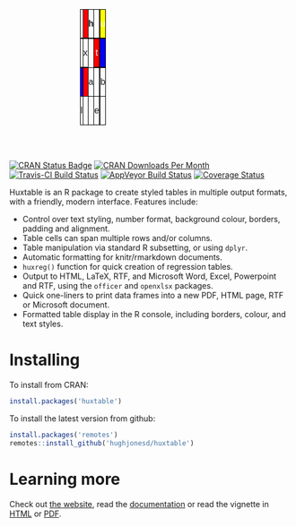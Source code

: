 
<table class="huxtable" style="border-collapse: collapse; margin-bottom: 2em; margin-top: 2em; width: 50%; margin-left: auto; margin-right: auto;  ">

<col>

<col>

<col>

<col>

<col>

<col>

<tr>

<td style="vertical-align: top; text-align: center; white-space: nowrap; border-style: solid solid solid solid; border-width: 1.2pt 1.2pt 1.2pt 1.2pt; border-top-color: rgb(0, 0, 0); border-right-color: rgb(0, 0, 0); border-bottom-color: rgb(0, 0, 0); border-left-color: rgb(0, 0, 0); padding: 0pt 0pt 0pt 0pt; font-family: Arial;">

</td>

<td style="vertical-align: top; text-align: center; white-space: nowrap; border-style: solid solid solid solid; border-width: 1.2pt 1.2pt 1.2pt 1.2pt; border-top-color: rgb(0, 0, 0); border-right-color: rgb(0, 0, 0); border-bottom-color: rgb(0, 0, 0); border-left-color: rgb(0, 0, 0); padding: 0pt 0pt 0pt 0pt; background-color: rgb(255, 0, 0); font-family: Arial;">

<span style="color: rgb(255, 255, 255);"></span>

</td>

<td style="vertical-align: top; text-align: center; white-space: nowrap; border-style: solid solid solid solid; border-width: 1.2pt 1.2pt 1.2pt 1.2pt; border-top-color: rgb(0, 0, 0); border-right-color: rgb(0, 0, 0); border-bottom-color: rgb(0, 0, 0); border-left-color: rgb(0, 0, 0); padding: 0pt 0pt 0pt 0pt; font-weight: bold; font-family: Arial;">

h

</td>

<td style="vertical-align: top; text-align: center; white-space: nowrap; border-style: solid solid solid solid; border-width: 1.2pt 1.2pt 1.2pt 1.2pt; border-top-color: rgb(0, 0, 0); border-right-color: rgb(0, 0, 0); border-bottom-color: rgb(0, 0, 0); border-left-color: rgb(0, 0, 0); padding: 0pt 0pt 0pt 0pt; font-family: Arial;">

</td>

<td style="vertical-align: top; text-align: center; white-space: nowrap; border-style: solid solid solid solid; border-width: 1.2pt 1.2pt 1.2pt 1.2pt; border-top-color: rgb(0, 0, 0); border-right-color: rgb(0, 0, 0); border-bottom-color: rgb(0, 0, 0); border-left-color: rgb(0, 0, 0); padding: 0pt 0pt 0pt 0pt; background-color: rgb(255, 255, 0); font-family: Arial;">

<span style="color: rgb(255, 255, 255);"></span>

</td>

<td style="vertical-align: top; text-align: center; white-space: nowrap; border-style: solid solid solid solid; border-width: 1.2pt 1.2pt 1.2pt 1.2pt; border-top-color: rgb(0, 0, 0); border-right-color: rgb(0, 0, 0); border-bottom-color: rgb(0, 0, 0); border-left-color: rgb(0, 0, 0); padding: 0pt 0pt 0pt 0pt; background-color: rgb(255, 255, 0); font-family: Arial;">

<span style="color: rgb(255, 255, 255);">u</span>

</td>

</tr>

<tr>

<td style="vertical-align: top; text-align: center; white-space: nowrap; border-style: solid solid solid solid; border-width: 1.2pt 1.2pt 1.2pt 1.2pt; border-top-color: rgb(0, 0, 0); border-right-color: rgb(0, 0, 0); border-bottom-color: rgb(0, 0, 0); border-left-color: rgb(0, 0, 0); padding: 0pt 0pt 0pt 0pt; font-family: Arial;">

</td>

<td style="vertical-align: top; text-align: center; white-space: nowrap; border-style: solid solid solid solid; border-width: 1.2pt 1.2pt 1.2pt 1.2pt; border-top-color: rgb(0, 0, 0); border-right-color: rgb(0, 0, 0); border-bottom-color: rgb(0, 0, 0); border-left-color: rgb(0, 0, 0); padding: 0pt 0pt 0pt 0pt; font-family: Arial;">

</td>

<td colspan="2" style="vertical-align: top; text-align: center; white-space: nowrap; border-style: solid solid solid solid; border-width: 1.2pt 1.2pt 1.2pt 1.2pt; border-top-color: rgb(0, 0, 0); border-right-color: rgb(0, 0, 0); border-bottom-color: rgb(0, 0, 0); border-left-color: rgb(0, 0, 0); padding: 0pt 0pt 0pt 0pt; font-family: Arial;">

</td>

<td style="vertical-align: top; text-align: center; white-space: nowrap; border-style: solid solid solid solid; border-width: 1.2pt 1.2pt 1.2pt 1.2pt; border-top-color: rgb(0, 0, 0); border-right-color: rgb(0, 0, 0); border-bottom-color: rgb(0, 0, 0); border-left-color: rgb(0, 0, 0); padding: 0pt 0pt 0pt 0pt; font-family: Arial;">

</td>

<td style="vertical-align: top; text-align: center; white-space: nowrap; border-style: solid solid solid solid; border-width: 1.2pt 1.2pt 1.2pt 1.2pt; border-top-color: rgb(0, 0, 0); border-right-color: rgb(0, 0, 0); border-bottom-color: rgb(0, 0, 0); border-left-color: rgb(0, 0, 0); padding: 0pt 0pt 0pt 0pt; font-family: Arial;">

</td>

</tr>

<tr>

<td style="vertical-align: top; text-align: center; white-space: nowrap; border-style: solid solid solid solid; border-width: 1.2pt 1.2pt 1.2pt 1.2pt; border-top-color: rgb(0, 0, 0); border-right-color: rgb(0, 0, 0); border-bottom-color: rgb(0, 0, 0); border-left-color: rgb(0, 0, 0); padding: 0pt 0pt 0pt 0pt; font-family: Arial;">

</td>

<td style="vertical-align: top; text-align: center; white-space: nowrap; border-style: solid solid solid solid; border-width: 1.2pt 1.2pt 1.2pt 1.2pt; border-top-color: rgb(0, 0, 0); border-right-color: rgb(0, 0, 0); border-bottom-color: rgb(0, 0, 0); border-left-color: rgb(0, 0, 0); padding: 0pt 0pt 0pt 0pt; font-family: Arial;">

x

</td>

<td rowspan="2" style="vertical-align: top; text-align: center; white-space: nowrap; border-style: solid solid solid solid; border-width: 1.2pt 1.2pt 1.2pt 1.2pt; border-top-color: rgb(0, 0, 0); border-right-color: rgb(0, 0, 0); border-bottom-color: rgb(0, 0, 0); border-left-color: rgb(0, 0, 0); padding: 0pt 0pt 0pt 0pt; font-family: Arial;">

</td>

<td style="vertical-align: top; text-align: center; white-space: nowrap; border-style: solid solid solid solid; border-width: 1.2pt 1.2pt 1.2pt 1.2pt; border-top-color: rgb(0, 0, 0); border-right-color: rgb(0, 0, 0); border-bottom-color: rgb(0, 0, 0); border-left-color: rgb(0, 0, 0); padding: 0pt 0pt 0pt 0pt; background-color: rgb(255, 0, 0); font-family: Arial;">

<span style="color: rgb(255, 255, 255);">t</span>

</td>

<td style="vertical-align: top; text-align: center; white-space: nowrap; border-style: solid solid solid solid; border-width: 1.2pt 1.2pt 1.2pt 1.2pt; border-top-color: rgb(0, 0, 0); border-right-color: rgb(0, 0, 0); border-bottom-color: rgb(0, 0, 0); border-left-color: rgb(0, 0, 0); padding: 0pt 0pt 0pt 0pt; font-family: Arial;">

</td>

<td style="vertical-align: top; text-align: center; white-space: nowrap; border-style: solid solid solid solid; border-width: 1.2pt 1.2pt 1.2pt 1.2pt; border-top-color: rgb(0, 0, 0); border-right-color: rgb(0, 0, 0); border-bottom-color: rgb(0, 0, 0); border-left-color: rgb(0, 0, 0); padding: 0pt 0pt 0pt 0pt; background-color: rgb(0, 0, 255); font-family: Arial;">

<span style="color: rgb(255, 255, 255);"></span>

</td>

</tr>

<tr>

<td style="vertical-align: top; text-align: center; white-space: nowrap; border-style: solid solid solid solid; border-width: 1.2pt 1.2pt 1.2pt 1.2pt; border-top-color: rgb(0, 0, 0); border-right-color: rgb(0, 0, 0); border-bottom-color: rgb(0, 0, 0); border-left-color: rgb(0, 0, 0); padding: 0pt 0pt 0pt 0pt; font-family: Arial;">

</td>

<td style="vertical-align: top; text-align: center; white-space: nowrap; border-style: solid solid solid solid; border-width: 1.2pt 1.2pt 1.2pt 1.2pt; border-top-color: rgb(0, 0, 0); border-right-color: rgb(0, 0, 0); border-bottom-color: rgb(0, 0, 0); border-left-color: rgb(0, 0, 0); padding: 0pt 0pt 0pt 0pt; font-family: Arial;">

</td>

<td style="vertical-align: top; text-align: center; white-space: nowrap; border-style: solid solid solid solid; border-width: 1.2pt 1.2pt 1.2pt 1.2pt; border-top-color: rgb(0, 0, 0); border-right-color: rgb(0, 0, 0); border-bottom-color: rgb(0, 0, 0); border-left-color: rgb(0, 0, 0); padding: 0pt 0pt 0pt 0pt; font-family: Arial;">

</td>

<td colspan="2" style="vertical-align: top; text-align: center; white-space: nowrap; border-style: solid solid solid solid; border-width: 1.2pt 1.2pt 1.2pt 1.2pt; border-top-color: rgb(0, 0, 0); border-right-color: rgb(0, 0, 0); border-bottom-color: rgb(0, 0, 0); border-left-color: rgb(0, 0, 0); padding: 0pt 0pt 0pt 0pt; font-family: Arial;">

</td>

</tr>

<tr>

<td style="vertical-align: top; text-align: center; white-space: nowrap; border-style: solid solid solid solid; border-width: 1.2pt 1.2pt 1.2pt 1.2pt; border-top-color: rgb(0, 0, 0); border-right-color: rgb(0, 0, 0); border-bottom-color: rgb(0, 0, 0); border-left-color: rgb(0, 0, 0); padding: 0pt 0pt 0pt 0pt; background-color: rgb(0, 0, 255); font-family: Arial;">

<span style="color: rgb(255, 255, 255);"></span>

</td>

<td style="vertical-align: top; text-align: center; white-space: nowrap; border-style: solid solid solid solid; border-width: 1.2pt 1.2pt 1.2pt 1.2pt; border-top-color: rgb(0, 0, 0); border-right-color: rgb(0, 0, 0); border-bottom-color: rgb(0, 0, 0); border-left-color: rgb(0, 0, 0); padding: 0pt 0pt 0pt 0pt; background-color: rgb(255, 0, 0); font-family: Arial;">

<span style="color: rgb(255, 255, 255);"></span>

</td>

<td style="vertical-align: top; text-align: center; white-space: nowrap; border-style: solid solid solid solid; border-width: 1.2pt 1.2pt 1.2pt 1.2pt; border-top-color: rgb(0, 0, 0); border-right-color: rgb(0, 0, 0); border-bottom-color: rgb(0, 0, 0); border-left-color: rgb(0, 0, 0); padding: 0pt 0pt 0pt 0pt; font-family: Arial;">

a

</td>

<td style="vertical-align: top; text-align: center; white-space: nowrap; border-style: solid solid solid solid; border-width: 1.2pt 1.2pt 1.2pt 1.2pt; border-top-color: rgb(0, 0, 0); border-right-color: rgb(0, 0, 0); border-bottom-color: rgb(0, 0, 0); border-left-color: rgb(0, 0, 0); padding: 0pt 0pt 0pt 0pt; font-family: Arial;">

</td>

<td rowspan="2" style="vertical-align: top; text-align: center; white-space: nowrap; border-style: solid solid solid solid; border-width: 1.2pt 1.2pt 1.2pt 1.2pt; border-top-color: rgb(0, 0, 0); border-right-color: rgb(0, 0, 0); border-bottom-color: rgb(0, 0, 0); border-left-color: rgb(0, 0, 0); padding: 0pt 0pt 0pt 0pt; font-family: Arial;">

</td>

<td style="vertical-align: top; text-align: center; white-space: nowrap; border-style: solid solid solid solid; border-width: 1.2pt 1.2pt 1.2pt 1.2pt; border-top-color: rgb(0, 0, 0); border-right-color: rgb(0, 0, 0); border-bottom-color: rgb(0, 0, 0); border-left-color: rgb(0, 0, 0); padding: 0pt 0pt 0pt 0pt; font-family: Arial;">

b

</td>

</tr>

<tr>

<td style="vertical-align: top; text-align: center; white-space: nowrap; border-style: solid solid solid solid; border-width: 1.2pt 1.2pt 1.2pt 1.2pt; border-top-color: rgb(0, 0, 0); border-right-color: rgb(0, 0, 0); border-bottom-color: rgb(0, 0, 0); border-left-color: rgb(0, 0, 0); padding: 0pt 0pt 0pt 0pt; font-family: Arial;">

l

</td>

<td style="vertical-align: top; text-align: center; white-space: nowrap; border-style: solid solid solid solid; border-width: 1.2pt 1.2pt 1.2pt 1.2pt; border-top-color: rgb(0, 0, 0); border-right-color: rgb(0, 0, 0); border-bottom-color: rgb(0, 0, 0); border-left-color: rgb(0, 0, 0); padding: 0pt 0pt 0pt 0pt; font-family: Arial;">

</td>

<td style="vertical-align: top; text-align: center; white-space: nowrap; border-style: solid solid solid solid; border-width: 1.2pt 1.2pt 1.2pt 1.2pt; border-top-color: rgb(0, 0, 0); border-right-color: rgb(0, 0, 0); border-bottom-color: rgb(0, 0, 0); border-left-color: rgb(0, 0, 0); padding: 0pt 0pt 0pt 0pt; font-family: Arial;">

</td>

<td style="vertical-align: top; text-align: center; white-space: nowrap; border-style: solid solid solid solid; border-width: 1.2pt 1.2pt 1.2pt 1.2pt; border-top-color: rgb(0, 0, 0); border-right-color: rgb(0, 0, 0); border-bottom-color: rgb(0, 0, 0); border-left-color: rgb(0, 0, 0); padding: 0pt 0pt 0pt 0pt; font-family: Arial;">

e

</td>

<td style="vertical-align: top; text-align: center; white-space: nowrap; border-style: solid solid solid solid; border-width: 1.2pt 1.2pt 1.2pt 1.2pt; border-top-color: rgb(0, 0, 0); border-right-color: rgb(0, 0, 0); border-bottom-color: rgb(0, 0, 0); border-left-color: rgb(0, 0, 0); padding: 0pt 0pt 0pt 0pt; font-family: Arial;">

</td>

</tr>

</table>

<!-- README.md is generated from README.Rmd. Please edit that file -->

<br>

[![CRAN Status
Badge](http://www.r-pkg.org/badges/version/huxtable)](https://cran.r-project.org/package=huxtable)
[![CRAN Downloads Per
Month](http://cranlogs.r-pkg.org/badges/huxtable)](https://CRAN.R-project.org/package=huxtable)
[![Travis-CI Build
Status](https://travis-ci.org/hughjonesd/huxtable.svg?branch=master)](https://travis-ci.org/hughjonesd/huxtable)
[![AppVeyor Build
Status](https://ci.appveyor.com/api/projects/status/github/hughjonesd/huxtable?branch=master&svg=true)](https://ci.appveyor.com/project/hughjonesd/huxtable)
[![Coverage
Status](https://img.shields.io/codecov/c/github/hughjonesd/huxtable/master.svg)](https://codecov.io/github/hughjonesd/huxtable?branch=master)

Huxtable is an R package to create styled tables in multiple output
formats, with a friendly, modern interface. Features include:

  - Control over text styling, number format, background colour,
    borders, padding and alignment.
  - Table cells can span multiple rows and/or columns.
  - Table manipulation via standard R subsetting, or using `dplyr`.
  - Automatic formatting for knitr/rmarkdown documents.
  - `huxreg()` function for quick creation of regression tables.
  - Output to HTML, LaTeX, RTF, and Microsoft Word, Excel, Powerpoint
    and RTF, using the `officer` and `openxlsx` packages.
  - Quick one-liners to print data frames into a new PDF, HTML page, RTF
    or Microsoft document.
  - Formatted table display in the R console, including borders, colour,
    and text styles.

# Installing

To install from CRAN:

``` r
install.packages('huxtable')
```

To install the latest version from github:

``` r
install.packages('remotes')
remotes::install_github('hughjonesd/huxtable')
```

# Learning more

Check out [the website](https://hughjonesd.github.io/huxtable), read the
[documentation](https://hughjonesd.github.io/huxtable/reference/index.html)
or read the vignette in
[HTML](https://hughjonesd.github.io/huxtable/huxtable.html) or
[PDF](https://hughjonesd.github.io/huxtable/huxtable.pdf).
